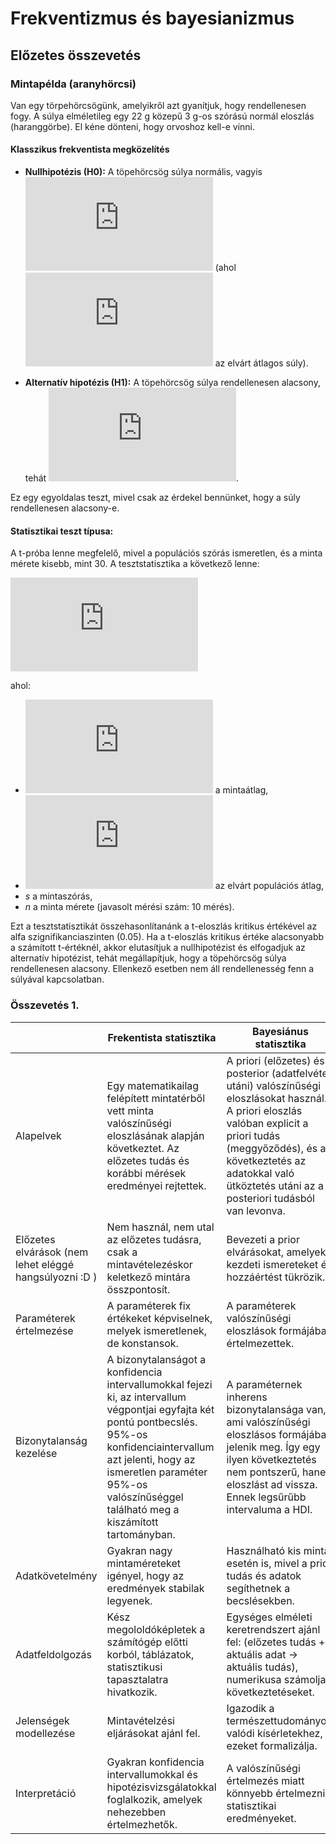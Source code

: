 # Frekventizmus és bayesianizmus

## Előzetes összevetés

### Mintapélda (aranyhörcsi)

Van egy törpehörcsögünk, amelyikről azt gyanítjuk, hogy rendellenesen fogy. A súlya elméletileg egy 22 g közepű 3 g-os szórású normál eloszlás (haranggörbe). El kéne dönteni, hogy orvoshoz kell-e vinni.  

#### Klasszikus frekventista megközelítés

- **Nullhipotézis (H0):** A töpehörcsög súlya normális, vagyis [![\\ \mu = \mu_0](https://latex.codecogs.com/svg.latex?%5C%5C%20%5Cmu%20%3D%20%5Cmu_0)](#_) (ahol [![\\ \mu_0](https://latex.codecogs.com/svg.latex?%5C%5C%20%5Cmu_0)](#_) az elvárt átlagos súly).
  
- **Alternatív hipotézis (H1):** A töpehörcsög súlya rendellenesen alacsony, tehát [![\\ \mu < \mu_0](https://latex.codecogs.com/svg.latex?%5C%5C%20%5Cmu%20%3C%20%5Cmu_0)](#_).

Ez egy egyoldalas teszt, mivel csak az érdekel bennünket, hogy a súly rendellenesen alacsony-e.

#### Statisztikai teszt típusa:

A t-próba lenne megfelelő, mivel a populációs szórás ismeretlen, és a minta mérete kisebb, mint 30. A tesztstatisztika a következő lenne:

[![\\ t = \frac{\bar{x} - \mu_0}{s/\sqrt{n}}](https://latex.codecogs.com/svg.latex?%5C%5C%20t%20%3D%20%5Cfrac%7B%5Cbar%7Bx%7D%20-%20%5Cmu_0%7D%7Bs%2F%5Csqrt%7Bn%7D%7D)](#_)

ahol:
- [![\\  \overline{x}](https://latex.codecogs.com/svg.latex?%5C%5C%20%20%5Coverline%7Bx%7D)](#_) a mintaátlag,
- [![\\ \mu_0](https://latex.codecogs.com/svg.latex?%5C%5C%20%5Cmu_0)](#_) az elvárt populációs átlag,
- _s_ a mintaszórás,
- _n_ a minta mérete (javasolt mérési szám: 10 mérés).

Ezt a tesztstatisztikát összehasonlítanánk a t-eloszlás kritikus értékével az alfa szignifikanciaszinten (0.05). Ha a t-eloszlás kritikus értéke alacsonyabb a számított t-értéknél, akkor elutasítjuk a nullhipotézist és elfogadjuk az alternatív hipotézist, tehát megállapítjuk, hogy a töpehörcsög súlya rendellenesen alacsony. Ellenkező esetben nem áll rendellenesség fenn a súlyával kapcsolatban.

### Összevetés 1.

|                   | Frekentista statisztika                             | Bayesiánus statisztika                                 |
|-----------------------------|------------------------------------------------------|------------------------------------------------------|
| Alapelvek                   | Egy matematikailag felépített mintatérből vett minta valószínűségi eloszlásának alapján következtet. Az előzetes tudás és korábbi mérések eredményei rejtettek. | A priori (előzetes) és a posterior (adatfelvétel utáni) valószínűségi eloszlásokat használ. A priori eloszlás valóban explicit a priori tudás (meggyőződés), és a következtetés az adatokkal való ütköztetés utáni az a posteriori tudásból van levonva. |
| Előzetes elvárások (nem lehet eléggé hangsúlyozni :D )           | Nem használ, nem utal az előzetes tudásra, csak a mintavételezéskor keletkező mintára összpontosít. | Bevezeti a prior elvárásokat, amelyek a kezdeti ismereteket és hozzáértést tükrözik.                |
| Paraméterek értelmezése     | A paraméterek fix értékeket képviselnek, melyek ismeretlenek, de konstansok.                                | A paraméterek valószínűségi eloszlások formájában értelmezettek.  |
| Bizonytalanság kezelése      | A bizonytalanságot a konfidencia intervallumokkal fejezi ki, az intervallum végpontjai egyfajta két pontú pontbecslés. 95%-os konfidenciaintervallum azt jelenti, hogy az ismeretlen paraméter 95%-os valószínűséggel található meg a kiszámított tartományban.                                             | A paraméternek inherens bizonytalansága van, ami valószínűségi eloszlásos formájában jelenik meg. Így egy ilyen következtetés nem pontszerű, hanem eloszlást ad vissza. Ennek legsűrűbb intervaluma a HDI.   |
| Adatkövetelmény              | Gyakran nagy mintaméreteket igényel, hogy az eredmények stabilak legyenek.                                  | Használható kis minta esetén is, mivel a prior tudás és adatok segíthetnek a becslésekben. |       
| Adatfeldolgozás              | Kész megololdóképletek a számítógép előtti korból, táblázatok, statisztikusi tapasztalatra hivatkozik.                            | Egységes elméleti keretrendszert ajánl fel: (előzetes tudás + aktuális adat -> aktuális tudás), numerikusa számolja a következtetéseket. |                        |
|  Jelenségek modellezése              | Mintavételzési eljárásokat ajánl fel.  | Igazodik a természettudományos, valódi kísérletekhez, ezeket formalizálja.    |               
| Interpretáció               | Gyakran konfidencia intervallumokkal és hipotézisvizsgálatokkal foglalkozik, amelyek nehezebben értelmezhetők.  | A valószínűségi értelmezés miatt könnyebb értelmezni a statisztikai eredményeket.                   |



